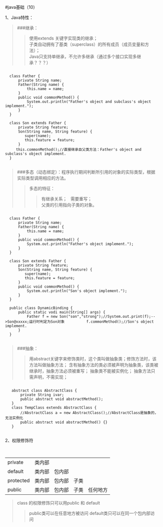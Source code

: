 

#java基础（10）

1、Java特性：
>###继承：
>>使用extends 关键字实现类的继承；    
>>子类自动拥有了基类（superclass）的所有成员（成员变量和方法）；    
>>Java只支持单继承，不允许多继承（通过多个接口实现多继承？？？）
 <pre><code>
  class Father {
      private String name;
      Father(String name) {
          this.name = name;
      } 
      public void commonMethod() {
          System.out.println("Father's object and subclass's object implement.");
      }
  }
  
  class Son extends Father {
      private String feature;
      Son(String name, String feature) {
         super(name);
         this.feature = feature;
      }
     this.commonMethod();//直接继承自父类方法：Father's object and subclass's object implement.
  }
  </code></pre>
    
>###多态（动态绑定）：程序执行期间判断所引用的对象的实际类型，根据实际类型调用相应的方法。
>>多态的特征：    
>>>有继承关系；       
>>>需要重写；        
>>>父类的引用指向子类的对象。
  
  <pre><code>
  class Father {
      private String name;
      Father(String name) {
          this.name = name;
      } 
      public void commonMethod() {
          System.out.println("Father's object implement.");
      }
  }
  
  class Son extends Father {
      private String feature;
      Son(String name, String feature) {
         super(name);
         this.feature = feature;
      }
      public void commonMethod() {
          System.out.println("Son's object implement.");
      }
  }
  
  public class DynamicBinding {
      public static vodi main(String[] args) {
          Father f = new Son("son","strong");//System.out.print(f);-->Son@xxxxx;运行时判定为Son对象          f.commonMethod();//Son's object implement.
      }
  }
  </code></pre>
>###抽象：
>>用abstract关键字来修饰类时，这个类叫做抽象类；修饰方法时，该方法叫做抽象方法；
>>含有抽象方法的类必须被声明为抽象类，该类被继承时，抽象方法必须被重写；
>>抽象类不能被实例化；
>>抽象方法只需声明，不需实现；
   <pre><code>
   abstract class AbstractClass {
       private String ivar;
       public abstract void abstractMethod();
   }
   class TempClass extends AbstractClass {
       //AbstractClass a = new AbstractClass();//AbstractClass是抽象的，无法实例化
       public abstract void abstractMethod() {}
   }
   </code></pre>

2、权限修饰符
<table>
 <tr> 
   <td>private</td>     
   <td>类内部</td>
 </tr>
 <tr>
  <td>default</td>
  <td>类内部</td>
  <td>包内部</td>
 </tr>
 <tr>
  <td>protected</td>
  <td>类内部</td>
  <td>包内部</td>
  <td>子类</td>
 </tr>     
 <tr>
  <td>public</td>
  <td>类内部</td>
  <td>包内部</td>
  <td>子类</td>
  <td>任何地方</td>
 </tr>               
 </table>
 
>class 的权限修饰只可以用public 和 default
>>public类可以在任意地方被访问
>>default类只可以在同一个包内部访问
